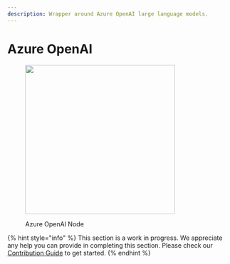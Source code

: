 ```yaml
---
description: Wrapper around Azure OpenAI large language models.
---
```


# Azure OpenAI

<figure><img src="broken-reference" alt="" width="336"><figcaption><p>Azure OpenAI Node</p></figcaption></figure>

{% hint style="info" %}
This section is a work in progress. We appreciate any help you can provide in completing this section. Please check our [Contribution Guide](../../../contributing/) to get started.
{% endhint %}
